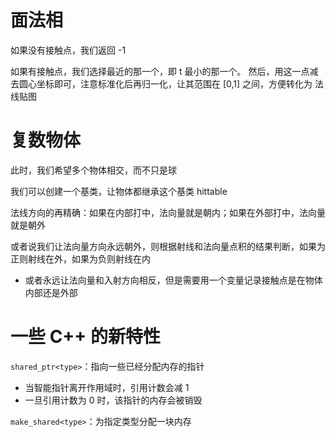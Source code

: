 # 面法相

如果没有接触点，我们返回 -1

如果有接触点，我们选择最近的那一个，即 t 最小的那一个。
然后，用这一点减去圆心坐标即可，注意标准化后再归一化，让其范围在 \[0,1] 之间，方便转化为 法线贴图

# 复数物体

此时，我们希望多个物体相交，而不只是球

我们可以创建一个基类，让物体都继承这个基类 hittable

法线方向的再精确：如果在内部打中，法向量就是朝内；如果在外部打中，法向量就是朝外

或者说我们让法向量方向永远朝外，则根据射线和法向量点积的结果判断，如果为正则射线在外，如果为负则射线在内
 - 或者永远让法向量和入射方向相反，但是需要用一个变量记录接触点是在物体内部还是外部

# 一些 C++ 的新特性

`shared_ptr<type>`：指向一些已经分配内存的指针
- 当智能指针离开作用域时，引用计数会减 1
- 一旦引用计数为 0 时，该指针的内存会被销毁

`make_shared<type>`：为指定类型分配一块内存
